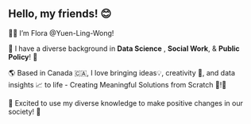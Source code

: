 ## Hello, my friends! 😊

👋🏻 I’m Flora @Yuen-Ling-Wong!

🌿 I have a diverse background in **Data Science** , **Social Work**, & **Public Policy**! 🔭

🌎 Based in Canada 🇨🇦, I love bringing ideas💡, creativity 🎨, and data insights 📈 to life - Creating Meaningful Solutions from Scratch 🚀!🥰

🌈 Excited to use my diverse knowledge to make positive changes in our society! 🥰

<!--
**Yuen-Ling-Wong/Yuen-Ling-Wong** is a ✨ _special_ ✨ repository because its `README.md` (this file) appears on your GitHub profile.

Here are some ideas to get you started:

- 🔭 I’m currently working on ...
- 🌱 I’m currently learning ...
- 👯 I’m looking to collaborate on ...
- 🤔 I’m looking for help with ...
- 💬 Ask me about ...
- 📫 How to reach me: ...
- 😄 Pronouns: ...
- ⚡ Fun fact: ...
-->
